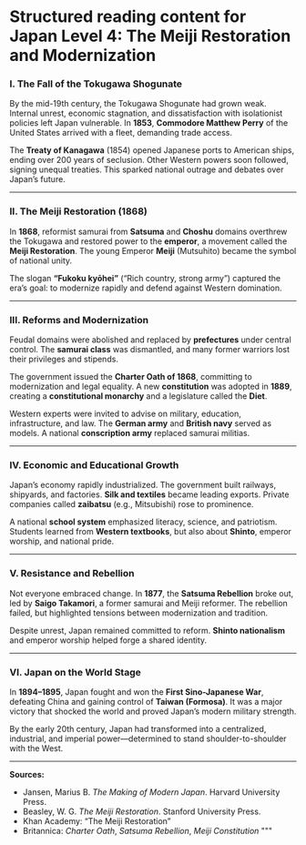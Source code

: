 # Structured reading content for Japan Level 4: The Meiji Restoration and Modernization

### I. The Fall of the Tokugawa Shogunate

By the mid-19th century, the Tokugawa Shogunate had grown weak. Internal unrest, economic stagnation, and dissatisfaction with isolationist policies left Japan vulnerable. In **1853**, **Commodore Matthew Perry** of the United States arrived with a fleet, demanding trade access.

The **Treaty of Kanagawa** (1854) opened Japanese ports to American ships, ending over 200 years of seclusion. Other Western powers soon followed, signing unequal treaties. This sparked national outrage and debates over Japan’s future.

---

### II. The Meiji Restoration (1868)

In **1868**, reformist samurai from **Satsuma** and **Choshu** domains overthrew the Tokugawa and restored power to the **emperor**, a movement called the **Meiji Restoration**. The young Emperor **Meiji** (Mutsuhito) became the symbol of national unity.

The slogan **“Fukoku kyōhei”** (“Rich country, strong army”) captured the era’s goal: to modernize rapidly and defend against Western domination.

---

### III. Reforms and Modernization

Feudal domains were abolished and replaced by **prefectures** under central control. The **samurai class** was dismantled, and many former warriors lost their privileges and stipends.

The government issued the **Charter Oath of 1868**, committing to modernization and legal equality. A new **constitution** was adopted in **1889**, creating a **constitutional monarchy** and a legislature called the **Diet**.

Western experts were invited to advise on military, education, infrastructure, and law. The **German army** and **British navy** served as models. A national **conscription army** replaced samurai militias.

---

### IV. Economic and Educational Growth

Japan’s economy rapidly industrialized. The government built railways, shipyards, and factories. **Silk and textiles** became leading exports. Private companies called **zaibatsu** (e.g., Mitsubishi) rose to prominence.

A national **school system** emphasized literacy, science, and patriotism. Students learned from **Western textbooks**, but also about **Shinto**, emperor worship, and national pride.

---

### V. Resistance and Rebellion

Not everyone embraced change. In **1877**, the **Satsuma Rebellion** broke out, led by **Saigo Takamori**, a former samurai and Meiji reformer. The rebellion failed, but highlighted tensions between modernization and tradition.

Despite unrest, Japan remained committed to reform. **Shinto nationalism** and emperor worship helped forge a shared identity.

---

### VI. Japan on the World Stage

In **1894–1895**, Japan fought and won the **First Sino-Japanese War**, defeating China and gaining control of **Taiwan (Formosa)**. It was a major victory that shocked the world and proved Japan’s modern military strength.

By the early 20th century, Japan had transformed into a centralized, industrial, and imperial power—determined to stand shoulder-to-shoulder with the West.

---

**Sources:**
- Jansen, Marius B. *The Making of Modern Japan*. Harvard University Press.
- Beasley, W. G. *The Meiji Restoration*. Stanford University Press.
- Khan Academy: “The Meiji Restoration”
- Britannica: *Charter Oath*, *Satsuma Rebellion*, *Meiji Constitution*
"""
